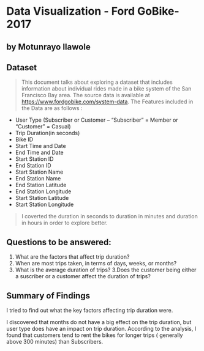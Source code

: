 ﻿# Data Visualization - Ford GoBike- 2017
## by Motunrayo Ilawole


## Dataset
> This document talks about exploring a dataset that includes information about individual rides made in a bike system of the San Francisco Bay area.
The source data is available at https://www.fordgobike.com/system-data.
The Features included in the Data are as follows :

* User Type (Subscriber or Customer – “Subscriber” = Member or “Customer” = Casual)
* Trip Duration(in seconds)
* Bike ID
* Start Time and Date
* End Time and Date
* Start Station ID
* End Station ID
* Start Station Name
* End Station Name
* End Station Latitude
* End Station Longitude
* Start Station Latitude
* Start Station Longitude

> I coverted the duration in seconds to duration in minutes and duration in hours in order to explore better.

## Questions to be answered:
1. What are the factors that affect trip duration?
1. When are most trips taken, in terms of days, weeks, or months?
2. What is the average duration of trips?
3.Does the customer being either a suscriber or a customer affect the duration of trips?

## Summary of Findings
I tried to find out what the key factors affecting trip duration were.

I discovered that months do not have a big effect on the trip duration, but user type does have an impact on trip duration. 
According to the analysis, I found that customers tend to rent the bikes for longer trips ( generally above 300 minutes) than Subscribers.
